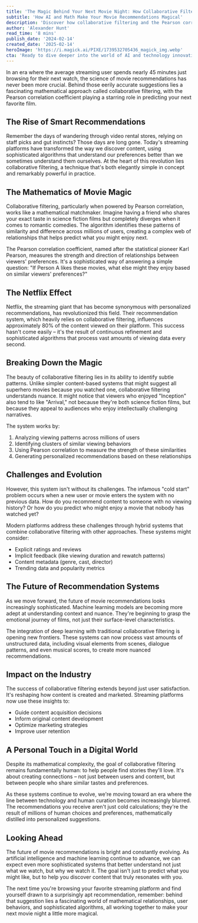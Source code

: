 ```yaml
---
title: 'The Magic Behind Your Next Movie Night: How Collaborative Filtering is Revolutionizing Streaming Recommendations'
subtitle: 'How AI and Math Make Your Movie Recommendations Magical'
description: 'Discover how collaborative filtering and the Pearson correlation coefficient are revolutionizing streaming recommendations, making your movie choices more personalized than ever. From Netflix's sophisticated algorithms to the future of AI-driven content discovery, learn how mathematics and machine learning are transforming how we find our next favorite film.'
author: 'Alexander Hunt'
read_time: '8 mins'
publish_date: '2024-02-14'
created_date: '2025-02-14'
heroImage: 'https://i.magick.ai/PIXE/1739532705436_magick_img.webp'
cta: 'Ready to dive deeper into the world of AI and technology innovations? Follow us on LinkedIn @MagickAI for exclusive insights, breaking news, and engaging discussions about the future of recommendation systems and beyond!'
---
```


In an era where the average streaming user spends nearly 45 minutes just browsing for their next watch, the science of movie recommendations has never been more crucial. Behind those eerily accurate suggestions lies a fascinating mathematical approach called collaborative filtering, with the Pearson correlation coefficient playing a starring role in predicting your next favorite film.

## The Rise of Smart Recommendations

Remember the days of wandering through video rental stores, relying on staff picks and gut instincts? Those days are long gone. Today's streaming platforms have transformed the way we discover content, using sophisticated algorithms that understand our preferences better than we sometimes understand them ourselves. At the heart of this revolution lies collaborative filtering, a technique that's both elegantly simple in concept and remarkably powerful in practice.

## The Mathematics of Movie Magic

Collaborative filtering, particularly when powered by Pearson correlation, works like a mathematical matchmaker. Imagine having a friend who shares your exact taste in science fiction films but completely diverges when it comes to romantic comedies. The algorithm identifies these patterns of similarity and difference across millions of users, creating a complex web of relationships that helps predict what you might enjoy next.

The Pearson correlation coefficient, named after the statistical pioneer Karl Pearson, measures the strength and direction of relationships between viewers' preferences. It's a sophisticated way of answering a simple question: "If Person A likes these movies, what else might they enjoy based on similar viewers' preferences?"

## The Netflix Effect

Netflix, the streaming giant that has become synonymous with personalized recommendations, has revolutionized this field. Their recommendation system, which heavily relies on collaborative filtering, influences approximately 80% of the content viewed on their platform. This success hasn't come easily – it's the result of continuous refinement and sophisticated algorithms that process vast amounts of viewing data every second.

## Breaking Down the Magic

The beauty of collaborative filtering lies in its ability to identify subtle patterns. Unlike simpler content-based systems that might suggest all superhero movies because you watched one, collaborative filtering understands nuance. It might notice that viewers who enjoyed "Inception" also tend to like "Arrival," not because they're both science fiction films, but because they appeal to audiences who enjoy intellectually challenging narratives.

The system works by:
1. Analyzing viewing patterns across millions of users
2. Identifying clusters of similar viewing behaviors
3. Using Pearson correlation to measure the strength of these similarities
4. Generating personalized recommendations based on these relationships

## Challenges and Evolution

However, this system isn't without its challenges. The infamous "cold start" problem occurs when a new user or movie enters the system with no previous data. How do you recommend content to someone with no viewing history? Or how do you predict who might enjoy a movie that nobody has watched yet?

Modern platforms address these challenges through hybrid systems that combine collaborative filtering with other approaches. These systems might consider:
- Explicit ratings and reviews
- Implicit feedback (like viewing duration and rewatch patterns)
- Content metadata (genre, cast, director)
- Trending data and popularity metrics

## The Future of Recommendation Systems

As we move forward, the future of movie recommendations looks increasingly sophisticated. Machine learning models are becoming more adept at understanding context and nuance. They're beginning to grasp the emotional journey of films, not just their surface-level characteristics.

The integration of deep learning with traditional collaborative filtering is opening new frontiers. These systems can now process vast amounts of unstructured data, including visual elements from scenes, dialogue patterns, and even musical scores, to create more nuanced recommendations.

## Impact on the Industry

The success of collaborative filtering extends beyond just user satisfaction. It's reshaping how content is created and marketed. Streaming platforms now use these insights to:
- Guide content acquisition decisions
- Inform original content development
- Optimize marketing strategies
- Improve user retention

## A Personal Touch in a Digital World

Despite its mathematical complexity, the goal of collaborative filtering remains fundamentally human: to help people find stories they'll love. It's about creating connections – not just between users and content, but between people who share similar tastes and preferences.

As these systems continue to evolve, we're moving toward an era where the line between technology and human curation becomes increasingly blurred. The recommendations you receive aren't just cold calculations; they're the result of millions of human choices and preferences, mathematically distilled into personalized suggestions.

## Looking Ahead

The future of movie recommendations is bright and constantly evolving. As artificial intelligence and machine learning continue to advance, we can expect even more sophisticated systems that better understand not just what we watch, but why we watch it. The goal isn't just to predict what you might like, but to help you discover content that truly resonates with you.

The next time you're browsing your favorite streaming platform and find yourself drawn to a surprisingly apt recommendation, remember: behind that suggestion lies a fascinating world of mathematical relationships, user behaviors, and sophisticated algorithms, all working together to make your next movie night a little more magical.